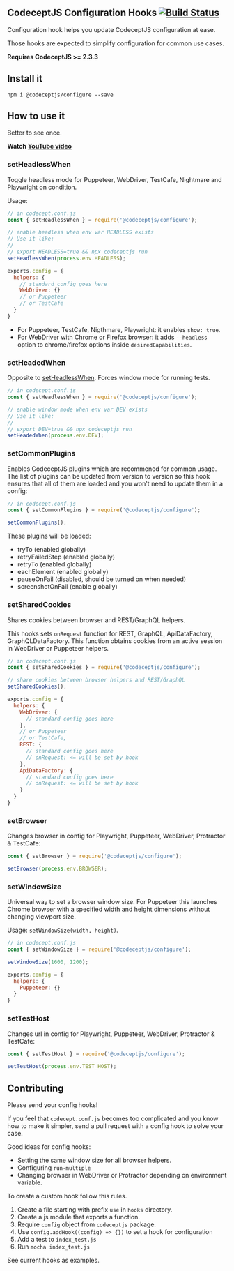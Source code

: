 ## CodeceptJS Configuration Hooks [![Build Status](https://travis-ci.org/codeceptjs/configure.svg?branch=master)](https://travis-ci.org/codeceptjs/configure)

Configuration hook helps you update CodeceptJS configuration at ease.

Those hooks are expected to simplify configuration for common use cases.

**Requires CodeceptJS >= 2.3.3**

## Install it

```
npm i @codeceptjs/configure --save
```

## How to use it

Better to see once.

**Watch [YouTube video](https://www.youtube.com/watch?v=onBnfo_rJa4)**

### setHeadlessWhen

Toggle headless mode for Puppeteer, WebDriver, TestCafe, Nightmare and Playwright on condition.

Usage:

```js
// in codecept.conf.js
const { setHeadlessWhen } = require('@codeceptjs/configure');

// enable headless when env var HEADLESS exists
// Use it like:
//
// export HEADLESS=true && npx codeceptjs run
setHeadlessWhen(process.env.HEADLESS); 

exports.config = {
  helpers: {
    // standard config goes here
    WebDriver: {} 
    // or Puppeteer
    // or TestCafe
  }
}
```

* For Puppeteer, TestCafe, Nigthmare, Playwright: it enables `show: true`.
* For WebDriver with Chrome or Firefox browser: it adds `--headless` option to chrome/firefox options inside `desiredCapabilities`.

### setHeadedWhen

Opposite to [setHeadlessWhen](#setHeadlessWhen). Forces window mode for running tests.

```js
// in codecept.conf.js
const { setHeadlessWhen } = require('@codeceptjs/configure');

// enable window mode when env var DEV exists
// Use it like:
//
// export DEV=true && npx codeceptjs run
setHeadedWhen(process.env.DEV); 
```
### setCommonPlugins

Enables CodeceptJS plugins which are recommened for common usage.
The list of plugins can be updated from version to version so this hook ensures that all of them are loaded and you won't need to update them in a config:

```js
// in codecept.conf.js
const { setCommonPlugins } = require('@codeceptjs/configure');

setCommonPlugins();
```

These plugins will be loaded:

* tryTo (enabled globally)
* retryFailedStep (enabled globally)
* retryTo (enabled globally)
* eachElement (enabled globally)
* pauseOnFail (disabled, should be turned on when needed)
* screenshotOnFail (enable globally)

### setSharedCookies

Shares cookies between browser and REST/GraphQL helpers.

This hooks sets `onRequest` function for REST, GraphQL, ApiDataFactory, GraphQLDataFactory.
This function obtains cookies from an active session in WebDriver or Puppeteer helpers.

```js
// in codecept.conf.js
const { setSharedCookies } = require('@codeceptjs/configure');

// share cookies between browser helpers and REST/GraphQL
setSharedCookies();

exports.config = {
  helpers: {
    WebDriver: {
      // standard config goes here      
    },
    // or Puppeteer
    // or TestCafe,
    REST: {
      // standard config goes here      
      // onRequest: <= will be set by hook
    },
    ApiDataFactory: {
      // standard config goes here
      // onRequest: <= will be set by hook
    }
  }
}

```

### setBrowser

Changes browser in config for Playwright, Puppeteer, WebDriver, Protractor & TestCafe:

```js
const { setBrowser } = require('@codeceptjs/configure');

setBrowser(process.env.BROWSER);
```

### setWindowSize

Universal way to set a browser window size. For Puppeteer this launches Chrome browser with a specified width and height dimensions without changing viewport size. 

Usage: `setWindowSize(width, height)`.

```js
// in codecept.conf.js
const { setWindowSize } = require('@codeceptjs/configure');

setWindowSize(1600, 1200);

exports.config = {
  helpers: {
    Puppeteer: {}
  }
}
```

### setTestHost

Changes url in config for Playwright, Puppeteer, WebDriver, Protractor & TestCafe:

```js
const { setTestHost } = require('@codeceptjs/configure');

setTestHost(process.env.TEST_HOST);
```

## Contributing

Please send your config hooks!

If you feel that `codecept.conf.js` becomes too complicated and you know how to make it simpler, 
send a pull request with a config hook to solve your case.

Good ideas for config hooks:

* Setting the same window size for all browser helpers.
* Configuring `run-multiple`
* Changing browser in WebDriver or Protractor depending on environment variable.

To create a custom hook follow this rules.

1. Create a file starting with prefix `use` in `hooks` directory.
2. Create a js module that exports a function.
3. Require `config` object from `codeceptjs` package.
4. Use `config.addHook((config) => {})` to set a hook for configuration
5. Add a test to `index_test.js`
6. Run `mocha index_test.js`

See current hooks as examples.

